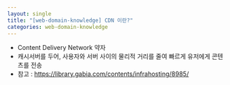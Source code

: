```yaml
---
layout: single
title: "[web-domain-knowledge] CDN 이란?"
categories: web-domain-knowledge
---
```


- Content Delivery Network 약자
- 캐시서버를 두어, 사용자와 서버 사이의 물리적 거리를 줄여 빠르게 유저에게 콘텐츠를 전송
- 참고 : https://library.gabia.com/contents/infrahosting/8985/

